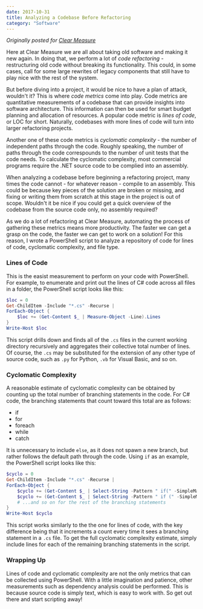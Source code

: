 ```yaml
---
date: 2017-10-31
title: Analyzing a Codebase Before Refactoring
category: "Software"
---
```


_Originally posted for [Clear Measure](https://www.clear-measure.com/)_

Here at Clear Measure we are all about taking old software and making it new again. In doing that, we perform a lot of _code refactoring_ - restructuring old code without breaking its functionality. This could, in some cases, call for some large rewrites of legacy components that still have to play nice with the rest of the system.

But before diving into a project, it would be nice to have a plan of attack, wouldn't it? This is where _code metrics_ come into play. Code metrics are quantitative measurements of a codebase that can provide insights into software architecture. This information can then be used for smart budget planning and allocation of resources. A popular code metric is _lines of code_, or LOC for short. Naturally, codebases with more lines of code will turn into larger refactoring projects.

Another one of these code metrics is _cyclomatic complexity_ - the number of independent paths through the code. Roughly speaking, the number of paths through the code correspounds to the number of unit tests that the code needs. To calculate the cyclomatic complexity, most commercial programs require the .NET source code to be complied into an assembly.

When analyzing a codebase before beginning a refactoring project, many times the code cannot - for whatever reason - compile to an assembly. This could be because key pieces of the solution are broken or missing, and fixing or writing them from scratch at this stage in the project is out of scope. Wouldn't it be nice if you could get a quick overview of the codebase from the source code only, no assembly required?

As we do a lot of refactoring at Clear Measure, automating the process of gathering these metrics means more productivity. The faster we can get a grasp on the code, the faster we can get to work on a solution! For this reason, I wrote a PowerShell script to analyze a repository of code for lines of code, cyclomatic complexity, and file type.

### Lines of Code

This is the easist measurement to perform on your code with PowerShell. For example, to enumerate and print out the lines of C# code across all files in a folder, the PowerShell script looks like this:

```powershell
$loc = 0
Get-ChildItem -Include "*.cs" -Recurse |
ForEach-Object {
    $loc += (Get-Content $_ | Measure-Object -Line).Lines
}
Write-Host $loc
```

This script drills down and finds all of the `.cs` files in the current working directory recursively and aggregates their collective total number of lines. Of course, the `.cs` may be substituted for the extension of any other type of source code, such as `.py` for Python, `.vb` for Visual Basic, and so on.

### Cyclomatic Complexity

A reasonable estimate of cyclomatic complexity can be obtained by counting up the total number of branching statements in the code. For C# code, the branching statements that count toward this total are as follows:

* if
* for
* foreach
* while
* catch

It is unnecessary to include `else`, as it does not spawn a new branch, but rather follows the default path through the code. Using `if` as an example, the PowerShell script looks like this:

```powershell
$cyclo = 0
Get-ChildItem -Include "*.cs" -Recurse |
ForEach-Object {
    $cyclo += (Get-Content $_ | Select-String -Pattern " if(" -SimpleMatch -AllMatches).Count
    $cyclo += (Get-Content $_ | Select-String -Pattern " if (" -SimpleMatch -AllMatches).Count
    # ...and so on for the rest of the branching statements
}
Write-Host $cyclo
```

This script works similarly to the the one for lines of code, with the key difference being that it increments a count every time it sees a branching statement in a `.cs` file. To get the full cyclomatic complexity estimate, simply include lines for each of the remaining branching statements in the script.

### Wrapping Up

Lines of code and cyclomatic complexity are not the only metrics that can be collected using PowerShell. With a little imagination and patience, other measurements such as dependency analysis could be performed. This is because source code is simply text, which is easy to work with. So get out there and start scripting away!
